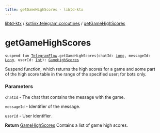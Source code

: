 ```yaml
---
title: getGameHighScores - libtd-ktx
---
```


[libtd-ktx](../index.html) / [kotlinx.telegram.coroutines](index.html) / [getGameHighScores](./get-game-high-scores.html)

# getGameHighScores

`suspend fun `[`TelegramFlow`](../kotlinx.telegram.core/-telegram-flow/index.html)`.getGameHighScores(chatId: `[`Long`](https://kotlinlang.org/api/latest/jvm/stdlib/kotlin/-long/index.html)`, messageId: `[`Long`](https://kotlinlang.org/api/latest/jvm/stdlib/kotlin/-long/index.html)`, userId: `[`Int`](https://kotlinlang.org/api/latest/jvm/stdlib/kotlin/-int/index.html)`): `[`GameHighScores`](https://tdlibx.github.io/td/docs/org/drinkless/td/libcore/telegram/TdApi/GameHighScores.html)

Suspend function, which returns the high scores for a game and some part of the high score table
in the range of the specified user; for bots only.

### Parameters

`chatId` - The chat that contains the message with the game.

`messageId` - Identifier of the message.

`userId` - User identifier.

**Return**
[GameHighScores](https://tdlibx.github.io/td/docs/org/drinkless/td/libcore/telegram/TdApi/GameHighScores.html) Contains a list of game high scores.

